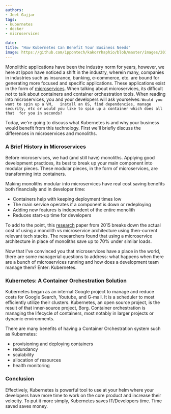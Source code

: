 ```yaml
---
authors:
- Jeet Gajjar
tags:
- kubernetes
- docker
- microservices

date: 
title: "How Kubernetes Can Benefit Your Business Needs"
image: https://github.com/ippontech/kakorrhaphio/blob/master/images/2019/6/kubernetes-image.png
---
```


Monolithic applications have been the industry norm for years, however, we here at Ippon have noticed a shift in the 
industry, wherein many, companies in industries such as insurance, banking, e-commerce, etc. are bound for generating more 
focused and specific applications. These applications exist in the form of [microservices](https://blog.ippon.tech/monolithic-to-microservice-consistency-in-distributed-systems/).  When talking about microservices, its difficult _not_ to talk about containers and container orchestration tools.
When reading into microservices, you and your developers will ask yourselves: `Would you want to spin up a VM,  
install an OS, find dependencies, manage security, etc or would you like to spin up a container which does all that 
for you in seconds?`

Today, we're going to discuss what Kubernetes is and why your business would benefit from this technology. First
we'll briefly discuss the differences in microservices and monoliths.

### A Brief History in Microservices
Before microservices, we had (and still have) monoliths. Applying good development practices, its best to break up 
your main component into modular pieces. These modular pieces, in the form of microservices, are transforming into 
containers.

Making monoliths modular into microservices have real cost saving benefits both financially and in developer time:
- Containers help with keeping deployment times low 
- The main service operates if a component is down or redeploying
- Adding new features is independent of the entire monolith 
- Reduces start-up time for developers

To add to the point, this [research](https://www.researchgate.net/publication/316532483_Cost_comparison_of_running_web_applications_in_the_cloud_using_monolithic_microservice_and_AWS_Lambda_architectures) paper from 2015 breaks down the actual cost of using a monolith vs 
microservice architecture using then-current relevant tech stacks. The researchers found that using a microservice 
architecture in place of monoliths save up to 70% under similar loads.

Now that I've convinced you that microservices have a place in the world, there are some managerial questions to
address: what happens when there are a bunch of microservices running and how does a development team manage them?
Enter: Kubernetes.

### Kubernetes: A Container Orchestration Solution

Kubernetes began as an internal Google project to manage and reduce costs for Google Search, Youtube, and G-mail. It 
is a scheduler to most efficiently utilize their clusters. Kubernetes, an open source project, is the result of that 
inner-source project, Borg. Container orchestration is managing the lifecycle of containers, most notably in larger 
projects or dynamic environments. 

There are many benefits of having a Container Orchestration system such as Kubernetes:
- provisioning and deploying containers
- redundancy
- scalability
- allocation of resources
- health monitoring

### Conclusion
Effectively, Kubernetes is powerful tool to use at your helm where your developers have more time to work on the core
 product and increase their velocity. To put it more simply, Kubernetes saves IT/Developers time. Time saved saves 
 money.